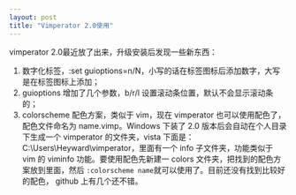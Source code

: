 ```yaml
---
layout: post
title: "Vimperator 2.0使用"
---
```


vimperator 2.0最近放了出来，升级安装后发现一些新东西：

1. 数字化标签，:set guioptions=n/N，小写的话在标签图标后添加数字，大写是在标签图标上添加；
2. guioptions 增加了几个参数，b/r/l 设置滚动条位置，默认不会显示滚动条的；
3. colorscheme 配色方案，类似于 vim，现在 vimperator 也可以使用配色了，配色文件命名为 name.vimp。Windows 下装了 2.0 版本后会自动在个人目录下生成一个 vimperator 的文件夹，vista 下面是：C:\Users\Heyward\vimperator，里面有一个 info 子文件夹，功能类似于 vim 的 viminfo 功能。要使用配色先新建一 colors 文件夹，把找到的配色方案放到里面，然后 `:colorscheme name`就可以使用了。目前还没有找到比较好的配色， github 上有几个还不错。

